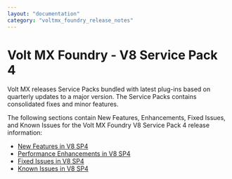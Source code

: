 ```yaml
---
layout: "documentation"
category: "voltmx_foundry_release_notes"
---
```

                           

Volt MX  Foundry - V8 Service Pack 4
===============================

Volt MX  releases Service Packs bundled with latest plug-ins based on quarterly updates to a major version. The Service Packs contains consolidated fixes and minor features.

The following sections contain New Features, Enhancements, Fixed Issues, and Known Issues for the Volt MX Foundry V8 Service Pack 4 release information:

*   [New Features in V8 SP4](V8SP4_New_Features.html)
*   [Performance Enhancements in V8 SP4](V8SP4_Enhancements.html)
*   [Fixed Issues in V8 SP4](V8SP4_fixedissues.html)
*   [Known Issues in V8 SP4](V8SP4_knownissues.html)
